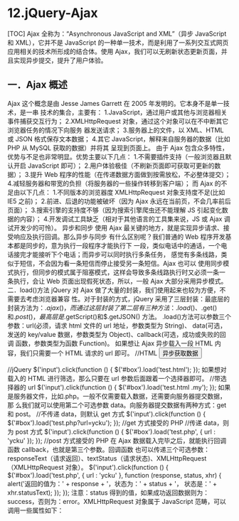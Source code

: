 # 12.jQuery-Ajax
[TOC]
Ajax 全称为：“Asynchronous JavaScript and XML”（异步 JavaScript 和 XML），它并不是 JavaScript 的一种单一技术，而是利用了一系列交互式网页应用相关的技术所形成的结合体。使用 Ajax，我们可以无刷新状态更新页面，并且实现异步提交，提升了用户体验。
## 一．Ajax 概述
Ajax 这个概念是由 Jesse James Garrett 在 2005 年发明的。它本身不是单一技术，是一串
技术的集合，主要有：
1.JavaScript，通过用户或其他与浏览器相关事件捕获交互行为；
2.XMLHttpRequest 对象，通过这个对象可以在不中断其它浏览器任务的情况下向服务
器发送请求；
3.服务器上的文件，以 XML、HTML 或 JSON 格式保存文本数据；
4.其它 JavaScript，解释来自服务器的数据（比如 PHP 从 MySQL 获取的数据）并将其
呈现到页面上。
由于 Ajax 包含众多特性，优势与不足也非常明显。优势主要以下几点：
1.不需要插件支持（一般浏览器且默认开启 JavaScript 即可）；
2.用户体验极佳（不刷新页面即可获取可更新的数据）；
3.提升 Web 程序的性能（在传递数据方面做到按需放松，不必整体提交）；
4.减轻服务器和带宽的负担（将服务器的一些操作转移到客户端）；
而 Ajax 的不足由以下几点：
1.不同版本的浏览器度 XMLHttpRequest 对象支持度不足(比如 IE5 之前)；
2.前进、后退的功能被破坏（因为 Ajax 永远在当前页，不会几率前后页面）；
3.搜索引擎的支持度不够（因为搜索引擎爬虫还不能理解 JS 引起变化数据的内容）；
4.开发调试工具缺乏（相对于其他语言的工具集来说，JS 或 Ajax 调试开发少的可怜）。
异步和同步
使用 Ajax 最关键的地方，就是实现异步请求、接受响应及执行回调。那么异步与同步
有什么区别呢？我们普通的 Web 程序开发基本都是同步的，意为执行一段程序才能执行下
一段，类似电话中的通话，一个电话接完才能接听下个电话；而异步可以同时执行多条任务，
感觉有多条线路，类似于短信，不会因为看一条短信而停止接受另一条短信。Ajax 也可以
使用同步模式执行，但同步的模式属于阻塞模式，这样会导致多条线路执行时又必须一条一
条执行，会让 Web 页面出现假死状态，所以，一般 Ajax 大部分采用异步模式。
二．load()方法
jQuery 对 Ajax 做了大量的封装，我们使用起来也较为方便，不需要去考虑浏览器兼容
性。对于封装的方式，jQuery 采用了三层封装：最底层的封装方法为：$.ajax()，而通过这
层封装了第二层有三种方法：.load()、$.get()和$.post()，最高层是$.getScript()和$.getJSON()
方法。
.load()方法可以参数三个参数：url(必须，请求 html 文件的 url 地址，参数类型为 String)、
data(可选，发送的 key/value 数据，参数类型为 Object)、callback(可选，成功或失败的回调
函数，参数类型为函数 Function)。
如果想让 Ajax 异步载入一段 HTML 内容，我们只需要一个 HTML 请求的 url 即可。
//HTML
<input type="button" value="异步获取数据" />
<div id="box"></div>
//jQuery
$('input').click(function () {
$('#box').load('test.html');
});
如果想对载入的 HTML 进行筛选，那么只要在 url 参数后面跟着一个选择器即可。
//带选择器的 url
$('input').click(function () {
$('#box').load('test.html .my');
});
如果是服务器文件，比如.php。一般不仅需要载入数据，还需要向服务器提交数据，那
么我们就可以使用第二个可选参数 data。向服务器提交数据有两种方式：get 和 post。
//不传递 data，则默认 get 方式
$('input').click(function () {
$('#box').load('test.php?url=ycku');
});
//get 方式接受的 PHP
<?php
if ($_GET['url'] == 'ycku') {
echo '瓢城 Web 俱乐部官网';
} else {
echo '其他网站';
}
?>
//传递 data，则为 post 方式
$('input').click(function () {
$('#box').load('test.php', {
url : 'ycku'
});
});
//post 方式接受的 PHP
<?php
if ($_POST['url'] == 'ycku') {
echo '瓢城 Web 俱乐部官网';
} else {
echo '其他网站';
}
?>
在 Ajax 数据载入完毕之后，就能执行回调函数 callback，也就是第三个参数。回调函数
也可以传递三个可选参数：responseText（请求返回）、textStatus（请求状态)、XMLHttpRequest
（XMLHttpRequest 对象）。
$('input').click(function () {
$('#box').load('test.php', {
url : 'ycku'
}, function (response, status, xhr) {
alert('返回的值为：' + response + '，状态为：' + status + '，
状态是：' + xhr.statusText);
});
});
注意：status 得到的值，如果成功返回数据则为：success，否则为：error。XMLHttpRequest
对象属于 JavaScript 范畴，可以调用一些属性如下：